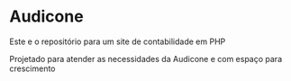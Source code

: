 # Audicone
Este e o repositório para um site de contabilidade em PHP

Projetado para atender as necessidades da Audicone e com espaço para crescimento
